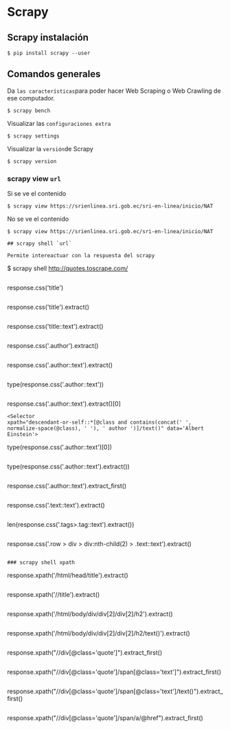 # Scrapy
## Scrapy instalación

```
$ pip install scrapy --user
```

## Comandos generales

Da `las características`para poder hacer Web Scraping o Web Crawling de ese computador.

```
$ scrapy bench
```
Visualizar las `configuraciones extra`

```
$ scrapy settings
```
Visualizar la `versión`de Scrapy
```
$ scrapy version
```

### scrapy view `url`

Si se ve el contenido

```
$ scrapy view https://srienlinea.sri.gob.ec/sri-en-linea/inicio/NAT
```

No se ve el contenido
```
$ scrapy view https://srienlinea.sri.gob.ec/sri-en-linea/inicio/NAT

## scrapy shell `url`

Permite intereactuar con la respuesta del scrapy
```
$ scrapy shell http://quotes.toscrape.com/
```
```
response.css('title')
```
```
response.css('title').extract()
```
```
response.css('title::text').extract()
```
```
response.css('.author').extract()
```
```
response.css('.author::text').extract()
```
```
type(response.css('.author::text'))
```
```
response.css('.author::text').extract()[0] 
```
<Selector 
xpath="descendant-or-self::*[@class and contains(concat(' ', normalize-space(@class), ' '), ' author ')]/text()" data='Albert Einstein'>
```
type(response.css('.author::text')[0])
```
```
type(response.css('.author::text').extract()) 
```
```
response.css('.author::text').extract_first()
```
```
response.css('.text::text').extract()
```
```
len(response.css('.tags>.tag::text').extract())
```

```
response.css('.row > div > div:nth-child(2) > .text::text').extract()
```

### scrapy shell xpath
```
response.xpath('/html/head/title').extract()
```
```
response.xpath('//title').extract()
```
```
response.xpath('/html/body/div/div[2]/div[2]/h2').extract()
```
```
response.xpath('/html/body/div/div[2]/div[2]/h2/text()').extract()
```
```
response.xpath("//div[@class='quote']").extract_first()
```
```
response.xpath("//div[@class='quote']/span[@class='text']").extract_first()
```
```
response.xpath("//div[@class='quote']/span[@class='text']/text()").extract_first()
```
```
response.xpath("//div[@class='quote']/span/a/@href").extract_first()
```
